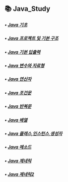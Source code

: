 ## 📚 Java_Study
##### • [Java 기초](https://inhwan19991120.tistory.com/29)
##### • [Java 프로젝트 및 기본 구조](https://inhwan19991120.tistory.com/30)
##### • [Java 기본 입출력](https://inhwan19991120.tistory.com/31)
##### • [Java 변수와 자료형](https://inhwan19991120.tistory.com/32)
##### • [Java 연산자](https://inhwan19991120.tistory.com/33)
##### • [Java 조건문](https://inhwan19991120.tistory.com/34)
##### • [Java 반복문](https://inhwan19991120.tistory.com/35)
##### • [Java 배열](https://inhwan19991120.tistory.com/36)
##### • [Java 클래스,인스턴스,생성자](https://inhwan19991120.tistory.com/37)
##### • [Java 메소드](https://inhwan19991120.tistory.com/38)
##### • [Java 제네릭](https://inhwan19991120.tistory.com/39)
##### • [Java 제네릭2](https://inhwan19991120.tistory.com/39)
